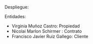 Despliegue: 


Entidades:
- Virginia Muñoz Castro: Propiedad
- Nicolai Marlon Schirmer : Contrato
- Francisco Javier Ruiz Gallego: Cliente
